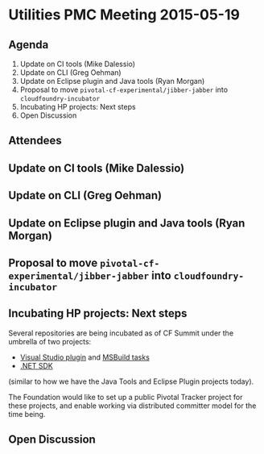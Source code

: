 # Utilities PMC Meeting 2015-05-19

## Agenda

1. Update on CI tools (Mike Dalessio)
2. Update on CLI (Greg Oehman)
3. Update on Eclipse plugin and Java tools (Ryan Morgan)
4. Proposal to move `pivotal-cf-experimental/jibber-jabber` into `cloudfoundry-incubator`
5. Incubating HP projects: Next steps
6. Open Discussion


## Attendees


## Update on CI tools (Mike Dalessio)


## Update on CLI (Greg Oehman)


## Update on Eclipse plugin and Java tools (Ryan Morgan)


## Proposal to move `pivotal-cf-experimental/jibber-jabber` into `cloudfoundry-incubator`


## Incubating HP projects: Next steps

Several repositories are being incubated as of CF Summit under the
umbrella of two projects:

* [Visual Studio plugin][vsp] and [MSBuild tasks][msbuild]
* [.NET SDK][sdk]

(similar to how we have the Java Tools and Eclipse Plugin projects today).

The Foundation would like to set up a public Pivotal Tracker project
for these projects, and enable working via distributed committer model
for the time being.

  [vsp]: https://github.com/cloudfoundry-incubator/cf-vs-extension
  [msbuild]: https://github.com/cloudfoundry-incubator/cf-msbuild-tasks
  [sdk]: https://github.com/cloudfoundry-incubator/cf-dotnet-sdk


## Open Discussion
